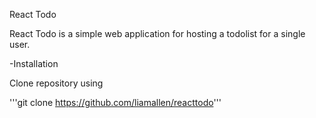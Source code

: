 React Todo

React Todo is a simple web application for hosting a todolist for a single user. 

-Installation

Clone repository using 

'''git clone https://github.com/liamallen/reacttodo'''
